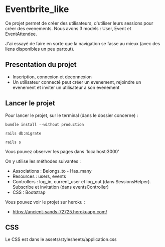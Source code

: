 # Eventbrite_like

Ce projet permet de créer des utilisateurs, d'utiliser leurs sessions pour créer des evenements.
Nous avons 3 models : User, Event et EventAttendee.

J'ai essayé de faire en sorte que la navigation se fasse au mieux (avec des liens disponibles un peu partout).

## Presentation du projet
* Inscription, connexion et deconnexion
* Un utilisateur connecté peut créer un evenement, rejoindre un evenement et inviter un utilisateur a son evenement

## Lancer le projet
Pour lancer le projet, sur le terminal (dans le dossier concerne) :
```
bundle install --without production
```

```
rails db:migrate
```

```
rails s
```

Vous pouvez observer les pages dans 'localhost:3000'

On y utilise les méthodes suivantes :

* Associations : Belongs_to - Has_many
* Resources : users, events
* Controllers : log_in, current_user et log_out (dans SessionsHelper). Subscribe et invitation (dans eventsController)
* CSS : Bootstrap

Vous pouvez voir le projet sur heroku : 

* https://ancient-sands-72725.herokuapp.com/

## CSS
Le CSS est dans le assets/stylesheets/application.css
